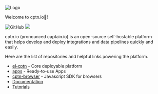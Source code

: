 ![Logo](https://github.com/cptn-io/el-cptn/raw/main/logos/og-image.png)

Welcome to cptn.io👋!

![GitHub](https://img.shields.io/github/license/cptn-io/el-cptn)
[![](https://dcbadge.vercel.app/api/server/ZGFyzhDjZ2)](https://discord.gg/ZGFyzhDjZ2)

cptn.io (pronounced captain.io) is an open-source self-hostable platform that helps develop and deploy integrations and data pipelines quickly and easily.

Here are the list of repositories and helpful links powering the platform.

- [el-cptn](https://github.com/cptn-io/el-cptn) - Core deployable platform
- [apps](https://github.com/cptn-io/apps) - Ready-to-use Apps
- [cptn-browser](https://github.com/cptn-io/cptn-browser) - Javascript SDK for browsers
- [Documentation](https://docs.cptn.io)
- [Tutorials](https://www.youtube.com/@cptn_io)
